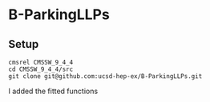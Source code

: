 # B-ParkingLLPs

## Setup

```
cmsrel CMSSW_9_4_4
cd CMSSW_9_4_4/src
git clone git@github.com:ucsd-hep-ex/B-ParkingLLPs.git
```
I added the fitted functions